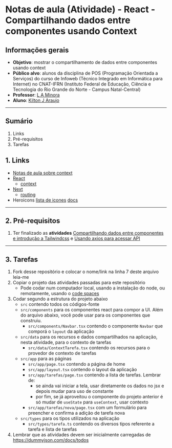 # Notas de aula (Atividade) - React - Compartilhando dados entre componentes usando Context

## Informações gerais
- **Objetivo**: mostrar o compartilhamento de dados entre componentes usando context
- **Público alvo**: alunos da disciplina de POS (Programação Orientada a Serviços) do curso de Infoweb (Técnico Integrado em Informática para Internet) no CNAT-IFRN (Instituto Federal de Educação, Ciência e Tecnologia do Rio Grande do Norte - Campus Natal-Central)
- **Professor**: [L A Minora](https://github.com/leonardo-minora/)
- **Aluno**: [Kilton J Araujo](https://github.com/KiltonAraujo/)

---
## Sumário

1. Links
2. Pré-requisitos
3. Tarefas

## 1. Links

- [Notas de aula sobre context](https://github.com/infoweb-pos/2025-pos-react-compartilhando-dados-entre-componentes-exemplo-context)
- [React](https://react.dev/learn)
  - [context](https://react.dev/learn/passing-data-deeply-with-context)
- [Next](https://nextjs.org/docs)
  - [routing](https://nextjs.org/docs/app/building-your-application/routing)
- Heroicons [lista de icones](https://heroicons.com/) [docs](https://github.com/tailwindlabs/heroicons)

---

## 2. Pré-requisitos

1. Ter finalizado as **atividades** [Compartilhando dados entre componentes e introdução a Tailwindcss](https://github.com/infoweb-pos/2025-pos-03-react-compartilhando-dados-entre-componentes) e [Usando axios para acessar API](https://github.com/infoweb-pos/2025-pos-04-react-api-requisicao-axios)

---

## 3. Tarefas

1. Fork desse repositório e colocar o nome/link na linha 7 deste arquivo leia-me
2. Copiar o projeto das atividades passadas para este repositório
   - Pode codar num computador local, usando a instalação do node, ou remotamente, usando o [code spaces](https://github.com/features/codespaces)
4. Codar segundo a estrutura do projeto abaixo
   - `src` contendo todos os códigos-fonte
   - `src/components` para os componentes react para compor a UI. Além do arquivo abaixo, você pode usar para os componentes que construiu.
     - `src/components/Navbar.tsx` contendo o componente `Navbar` que comporá o `layout` da aplicação
   - `src/data` para os recursos e dados compartilhados na aplicação, nesta atividade, para o contexto de tarefas
     - `src/data/ContextTarefa.tsx` contendo os recursos para o provedor de contexto de tarefas
   - `src/app` para as páginas
      - `src/app/page.tsx` contendo a página de home
      - `src/app/layout.tsx` contendo o layout da aplicação
      - `src/app/tarefas/page.tsx` contendo a lista de tarefas. Lembrar de:
        - se ainda vai iniciar a tela, usar diretamente os dados no jsx e depois mudar para uso de constante
        - por fim, se já aproveitou o componente do projeto anterior é só mudar de `useState` para `useContext`, usar contexto
      - `src/app/tarefas/nova/page.tsx` com um formulário para preencher e confirma a adição de tarefa nova
   - `src/types` para os tipos utilizados na aplicação
      - `src/types/tarefa.ts` contendo os diversos tipos referente a tarefa e lista de tarefas
5. Lembrar que as atividades devem ser inicialmente carregadas de https://dummyjson.com/docs/todos
